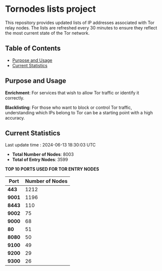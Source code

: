 # Tornodes lists project

This repository provides updated lists of IP addresses associated with Tor relay nodes. The lists are refreshed every 30 minutes to ensure they reflect the most current state of the Tor network.

## Table of Contents

- [Purpose and Usage](#purpose-and-usage)
- [Current Statistics](#current-statistics)


## Purpose and Usage

**Enrichment**: For services that wish to allow Tor traffic or identify it correctly.

**Blacklisting**: For those who want to block or control Tor traffic, understanding which IPs belong to Tor can be a starting point with a high accuracy.

## Current Statistics

Last update time : 2024-06-13 18:30:03 UTC

- **Total Number of Nodes**: 8003
- **Total of Entry Nodes**: 3599

**TOP 10 PORTS USED FOR TOR ENTRY NODES**

| **Port** | **Number of Nodes** |
|------|-----------------|
| **443**   | 1212  |
| **9001**   | 1196  |
| **8443**   | 110  |
| **9002**   | 75  |
| **9000**   | 68  |
| **80**   | 51  |
| **8080**   | 50  |
| **9100**   | 49  |
| **9200**   | 29  |
| **9300**   | 26  |

